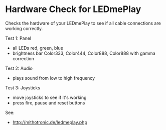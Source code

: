 # Hardware Check for LEDmePlay

Checks the hardware of your LEDmePlay to see if all cable connections are working correctly.

Test 1: Panel
- all LEDs red, green, blue
- brightness bar Color333, Color444, Color888, Color888 with gamma correction

Test 2: Audio
- plays sound from low to high frequency

Test 3: Joysticks
- move joysticks to see if it's working
- press fire, pause and reset buttons

See:
- http://mithotronic.de/ledmeplay.php
